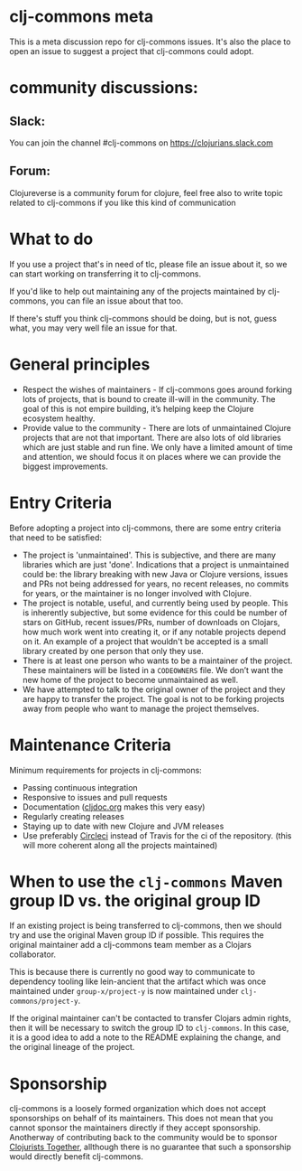 # clj-commons meta

This is a meta discussion repo for clj-commons issues. It's also the place to open an issue to suggest a project that clj-commons could adopt.

# community discussions:

## Slack:

You can join the channel #clj-commons on https://clojurians.slack.com

## Forum:

Clojureverse is a community forum for clojure, feel free also to write topic related to clj-commons if you like this kind of communication


# What to do

If you use a project that's in need of tlc, please file an issue about it, so we can start working on transferring it to clj-commons.

If you'd like to help out maintaining any of the projects maintained by clj-commons, you can file an issue about that too.

If there's stuff you think clj-commons should be doing, but is not, guess what, you may very well file an issue for that.

# General principles

* Respect the wishes of maintainers - If clj-commons goes around forking lots of projects, that is bound to create ill-will in the community. The goal of this is not empire building, it’s helping keep the Clojure ecosystem healthy.
* Provide value to the community - There are lots of unmaintained Clojure projects that are not that important. There are also lots of old libraries which are just stable and run fine. We only have a limited amount of time and attention, we should focus it on places where we can provide the biggest improvements.

# Entry Criteria

Before adopting a project into clj-commons, there are some entry criteria that need to be satisfied:

* The project is 'unmaintained'. This is subjective, and there are many libraries which are just 'done'. Indications that a project is unmaintained could be: the library breaking with new Java or Clojure versions, issues and PRs not being addressed for years, no recent releases, no commits for years, or the maintainer is no longer involved with Clojure.
* The project is notable, useful, and currently being used by people. This is inherently subjective, but some evidence for this could be number of stars on GitHub, recent issues/PRs, number of downloads on Clojars, how much work went into creating it, or if any notable projects depend on it. An example of a project that wouldn't be accepted is a small library created by one person that only they use.
* There is at least one person who wants to be a maintainer of the project. These maintainers will be listed in a `CODEOWNERS` file. We don’t want the new home of the project to become unmaintained as well.
* We have attempted to talk to the original owner of the project and they are happy to transfer the project. The goal is not to be forking projects away from people who want to manage the project themselves.

# Maintenance Criteria

Minimum requirements for projects in clj-commons:

* Passing continuous integration
* Responsive to issues and pull requests
* Documentation ([cljdoc.org](https://cljdoc.org) makes this very easy)
* Regularly creating releases
* Staying up to date with new Clojure and JVM releases
* Use preferably [Circleci](https://circleci.com/) instead of Travis for the ci of the repository. (this will more coherent along all the projects maintained)

# When to use the `clj-commons` Maven group ID vs. the original group ID

If an existing project is being transferred to clj-commons, then we should try and use the original Maven group ID if possible. This requires the original maintainer add a clj-commons team member as a Clojars collaborator.

This is because there is currently no good way to communicate to dependency tooling like lein-ancient that the artifact which was once maintained under `group-x/project-y` is now maintained under `clj-commons/project-y`.

If the original maintainer can't be contacted to transfer Clojars admin rights, then it will be necessary to switch the group ID to `clj-commons`. In this case, it is a good idea to add a note to the README explaining the change, and the original lineage of the project.

# Sponsorship

clj-commons is a loosely formed organization which does not accept sponsorships on behalf of its maintainers. This does not mean that you cannot sponsor the maintainers directly if they accept sponsorship. Anotherway of contributing back to the community would be to sponsor [Clojurists Together](https://www.clojuriststogether.org), allthough there is no guarantee that such a sponsorship would directly benefit clj-commons.
